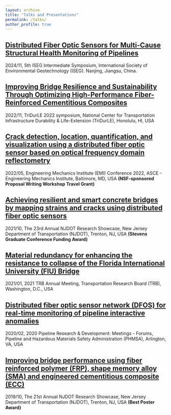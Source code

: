 ```yaml
---
layout: archive
title: "Talks and Presentations"
permalink: /talks/
author_profile: true
---
```

## [Distributed Fiber Optic Sensors for Multi-Cause Structural Health Monitoring of Pipelines]() 
2024/11, 5th ISEG Intermediate Symposium, International Society of Environmental Geotechnology (ISEG). Nanjing, Jiangsu, China.

## [Improving Bridge Resilience and Sustainability Through Optimizing High-Performance Fiber-Reinforced Cementitious Composites ](https://www.youtube.com/watch?v=MgU1UrygLmQ)
2022/11, TriDurLE 2022 symposium, National Center for Transportation Infrastructure Durability & Life-Extension (TriDurLE), Honolulu, HI, USA

## [Crack detection, location, quantification, and visualization using a distributed fiber optic sensor based on optical frequency domain reflectometry](https://www.emi-conference.org/sites/emi-conference.org/2022/files/inline-files/Technical%20Program_V10.pdf)
2022/05, Engineering Mechanics Institute (EMI) Conference 2022, ASCE - Engineering Mechanics Institute, Baltimore, MD, USA **(NSF-sponsored Proposal Writing Workshop Travel Grant)**

## [Achieving resilient and smart concrete bridges by mapping strains and cracks using distributed fiber optic sensors](https://www.njdottechtransfer.net/wp-content/uploads/2021/10/Presentation-Xiao-Tan-Infrastructure.pdf)
2021/10, The 23rd Annual NJDOT Research Showcase, New Jersey Department of Transportation (NJDOT), Trenton, NJ, USA **(Stevens Graduate Conference Funding Award)**

## [Material redundancy for enhancing the resistance to collapse of the Florida International University (FIU) Bridge](https://trid.trb.org/view/1759138)
2021/01, 2021 TRB Annual Meeting, Transportation Research Board (TRB), Washington, D.C., USA 

## [Distributed fiber optic sensor network (DFOS) for real-time monitoring of pipeline interactive anomalies](https://primis.phmsa.dot.gov/rd/mtgs/021920/Stevens%20Institute%20of%20Technology.pdf)
2020/02, 2020 Pipeline Research & Development: Meetings - Forums, Pipeline and Hazardous Materials Safety Administration (PHMSA), Arlington, VA, USA 

## [Improving bridge performance using fiber reinforced polymer (FRP), shape memory alloy (SMA) and engineered cementitious composite (ECC)](https://www.njdottechtransfer.net/wp-content/uploads/2019/10/01b-NJDOT-Presentation-Xiao-Tan-10222019.pdf)
2019/10, The 21st Annual NJDOT Research Showcase, New Jersey Department of Transportation (NJDOT), Trenton, NJ, USA **(Best Poster Award)**
